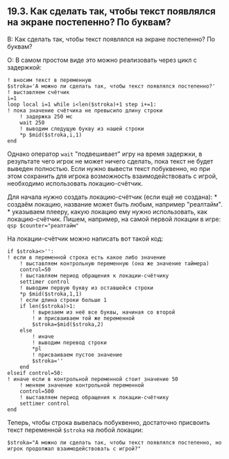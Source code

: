## 19.3. Как сделать так, чтобы текст появлялся на экране постепенно? По буквам?
<!-- [:faq_19_03] -->
В: Как сделать так, чтобы текст появлялся на экране постепенно? По буквам?

О:
В самом простом виде это можно реализовать через цикл с задержкой:
```qsp
! вносим текст в переменную
$stroka='А можно ли сделать так, чтобы текст появлялся постепенно?'
! выставляем счётчик
i=1
loop local i=1 while i<len($stroka)+1 step i+=1:
! пока значение счётчика не превысило длину строки
	! задержка 250 мс
	wait 250
	! выводим следущую букву из нашей строки
	*p $mid($stroka,i,1)
end
```
Однако оператор `wait` "подвешивает" игру на время задержки, в результате чего игрок не может ничего сделать, пока текст не будет выведен полностью. Если нужно вывести текст побуквенно, но при этом сохранить для игрока возможность взаимодействовать с игрой, необходимо использовать локацию-счётчик.

Для начала нужно создать локацию-счётчик (если ещё не создана):
	* создаём локацию, название может быть любым, например "реалтайм".
	* указываем плееру, какую локацию ему нужно использовать, как локацию-счётчик. Пишем, например, на самой первой локации в игре:
	```qsp
		$counter="реалтайм"
	```
	
На локации-счётчик можно написать вот такой код:
```qsp
if $stroka<>'':
! если в переменной строка есть какое либо значение
	! выставляем контрольную переменную (она же значение таймера)
	control=50
	! выставляем период обращения к локации-счётчику
	settimer control
	! выводим первую букву из оставшейся строки
	*p $mid($stroka,1,1)
	! если длина строки больше 1
	if len($stroka)>1:
		! вырезаем из неё все буквы, начиная со второй
		! и присваиваем той же переменной
		$stroka=$mid($stroka,2)
	else
		! иначе
		! выводим перевод строки
		*pl
		! присваиваем пустое значение
		$stroka=''
	end
elseif control=50:
! иначе если в контрольной переменной стоит значение 50
	! меняем значение контрольной переменной
	control=500
	! выставляем период обращения к локации-счётчику
	settimer control
end
```
Теперь, чтобы строка вывелась побуквенно, достаточно присвоить текст переменной `$stroka` на любой локации:
```qsp
$stroka="А можно ли сделать так, чтобы текст появлялся постепенно, но игрок продолжал взаимодействовать с игрой?" 
```
